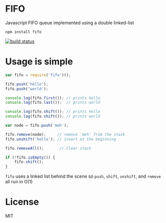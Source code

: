 # FIFO

Javascript FIFO queue implemented using a double linked-list

```
npm install fifo
```

[![build status](http://img.shields.io/travis/mafintosh/fifo.svg?style=flat)](http://travis-ci.org/mafintosh/fifo)

# Usage is simple

``` js
var fifo = require('fifo')();

fifo.push('hello');
fifo.push('world');

console.log(fifo.first()); // prints hello
console.log(fifo.last());  // prints world

console.log(fifo.shift()); // prints hello
console.log(fifo.shift()); // prints world

var node = fifo.push('meh');

fifo.remove(node);     // remove 'meh' from the stack
fifo.unshift('hello'); // insert at the beginning

fifo.removeAll();		// Clear stack

if (!fifo.isEmpty()) {
	fifo.shift();
}

```

`fifo` uses a linked list behind the scene so `push`, `shift`, `unshift`, and `remove` all run in O(1)

# License

MIT
